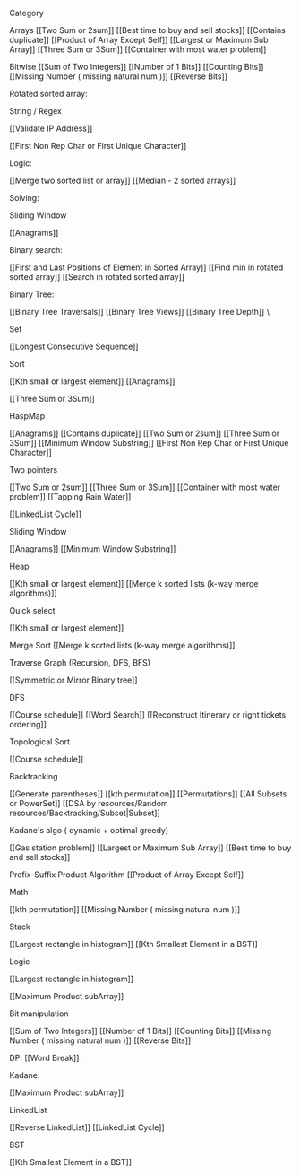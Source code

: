 

Category 

Arrays
[[Two Sum or 2sum]]
[[Best time to buy and sell stocks]]
[[Contains duplicate]]
[[Product of Array Except Self]]
[[Largest or Maximum Sub Array]]
[[Three Sum or 3Sum]]
[[Container with most water problem]]


Bitwise
[[Sum of Two Integers]]
[[Number of 1 Bits]]
[[Counting Bits]]
[[Missing Number ( missing natural num )]]
[[Reverse Bits]]



Rotated sorted array:




String / Regex

[[Validate IP Address]]

[[First Non Rep Char or First Unique Character]]



Logic:

[[Merge two sorted list or array]]
[[Median - 2 sorted arrays]]



Solving:



Sliding Window

[[Anagrams]]



Binary search:

[[First and Last Positions of Element in Sorted Array]]
[[Find min in rotated sorted array]]
[[Search in rotated sorted array]]



Binary Tree:

[[Binary Tree Traversals]]
[[Binary Tree Views]]
[[Binary Tree Depth]]
\

Set

[[Longest Consecutive Sequence]]



Sort

[[Kth small or largest element]]
[[Anagrams]]

[[Three Sum or 3Sum]]

HaspMap

[[Anagrams]]
[[Contains duplicate]]
[[Two Sum or 2sum]]
[[Three Sum or 3Sum]]
[[Minimum Window Substring]]
[[First Non Rep Char or First Unique Character]]


Two pointers

[[Two Sum or 2sum]]
[[Three Sum or 3Sum]]
[[Container with most water problem]]
[[Tapping Rain Water]]


[[LinkedList Cycle]]




Sliding Window

[[Anagrams]]
[[Minimum Window Substring]]


Heap

[[Kth small or largest element]]
[[Merge k sorted lists (k-way merge algorithms)]]


Quick select

[[Kth small or largest element]]

Merge Sort
[[Merge k sorted lists (k-way merge algorithms)]]


Traverse Graph (Recursion, DFS, BFS)

[[Symmetric or Mirror Binary tree]]


DFS

[[Course schedule]]
[[Word Search]]
[[Reconstruct Itinerary or right tickets ordering]]



Topological Sort

[[Course schedule]]

Backtracking

[[Generate parentheses]]
[[kth permutation]]
[[Permutations]]
[[All Subsets or PowerSet]]
[[DSA by resources/Random resources/Backtracking/Subset|Subset]]



Kadane's algo ( dynamic + optimal greedy)

[[Gas station problem]]
[[Largest or Maximum Sub Array]]
[[Best time to buy and sell stocks]]


Prefix-Suffix Product Algorithm
[[Product of Array Except Self]]


Math

[[kth permutation]]
[[Missing Number ( missing natural num )]]

Stack 

[[Largest rectangle in histogram]]
[[Kth Smallest Element in a BST]]


Logic

[[Largest rectangle in histogram]]

[[Maximum Product subArray]]



Bit manipulation 

[[Sum of Two Integers]]
[[Number of 1 Bits]]
[[Counting Bits]]
[[Missing Number ( missing natural num )]]
[[Reverse Bits]]



DP:
[[Word Break]]


Kadane:

[[Maximum Product subArray]]


LinkedList

[[Reverse LinkedList]]
[[LinkedList Cycle]]


BST

[[Kth Smallest Element in a BST]]


